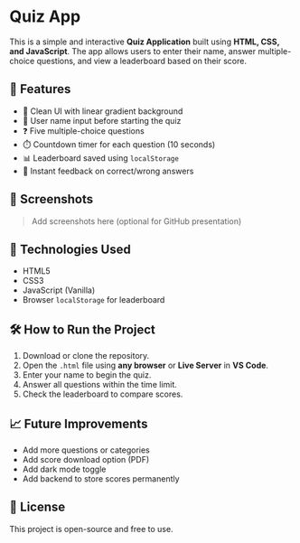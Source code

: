 # Quiz App

This is a simple and interactive **Quiz Application** built using **HTML, CSS, and JavaScript**. The app allows users to enter their name, answer multiple-choice questions, and view a leaderboard based on their score.

## 🚀 Features

- 🎨 Clean UI with linear gradient background
- 👤 User name input before starting the quiz
- ❓ Five multiple-choice questions
- ⏱️ Countdown timer for each question (10 seconds)
- 📊 Leaderboard saved using `localStorage`
- 🧠 Instant feedback on correct/wrong answers

## 📸 Screenshots

> Add screenshots here (optional for GitHub presentation)

## 📂 Technologies Used

- HTML5
- CSS3
- JavaScript (Vanilla)
- Browser `localStorage` for leaderboard

## 🛠️ How to Run the Project

1. Download or clone the repository.
2. Open the `.html` file using **any browser** or **Live Server** in **VS Code**.
3. Enter your name to begin the quiz.
4. Answer all questions within the time limit.
5. Check the leaderboard to compare scores.

## 📈 Future Improvements

- Add more questions or categories
- Add score download option (PDF)
- Add dark mode toggle
- Add backend to store scores permanently

## 📄 License

This project is open-source and free to use.


